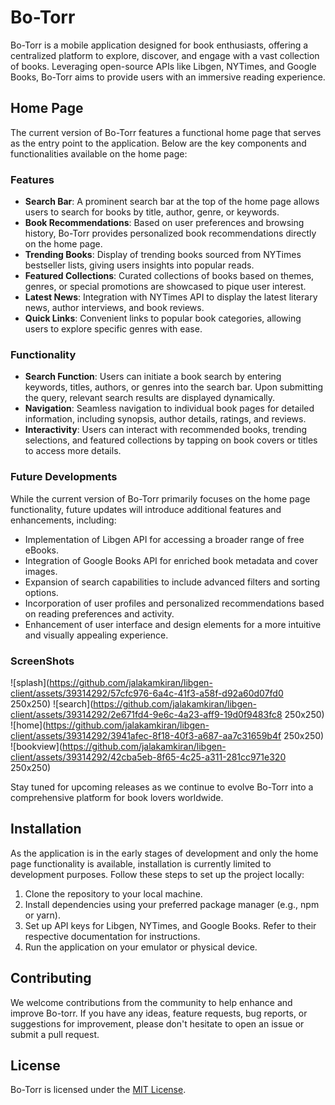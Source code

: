 # Bo-Torr

Bo-Torr is a mobile application designed for book enthusiasts, offering a centralized platform to explore, discover, and engage with a vast collection of books. Leveraging open-source APIs like Libgen, NYTimes, and Google Books, Bo-Torr aims to provide users with an immersive reading experience.

## Home Page

The current version of Bo-Torr features a functional home page that serves as the entry point to the application. Below are the key components and functionalities available on the home page:

### Features

- **Search Bar**: A prominent search bar at the top of the home page allows users to search for books by title, author, genre, or keywords.
- **Book Recommendations**: Based on user preferences and browsing history, Bo-Torr provides personalized book recommendations directly on the home page.
- **Trending Books**: Display of trending books sourced from NYTimes bestseller lists, giving users insights into popular reads.
- **Featured Collections**: Curated collections of books based on themes, genres, or special promotions are showcased to pique user interest.
- **Latest News**: Integration with NYTimes API to display the latest literary news, author interviews, and book reviews.
- **Quick Links**: Convenient links to popular book categories, allowing users to explore specific genres with ease.

### Functionality

- **Search Function**: Users can initiate a book search by entering keywords, titles, authors, or genres into the search bar. Upon submitting the query, relevant search results are displayed dynamically.
- **Navigation**: Seamless navigation to individual book pages for detailed information, including synopsis, author details, ratings, and reviews.
- **Interactivity**: Users can interact with recommended books, trending selections, and featured collections by tapping on book covers or titles to access more details.

### Future Developments

While the current version of Bo-Torr primarily focuses on the home page functionality, future updates will introduce additional features and enhancements, including:

- Implementation of Libgen API for accessing a broader range of free eBooks.
- Integration of Google Books API for enriched book metadata and cover images.
- Expansion of search capabilities to include advanced filters and sorting options.
- Incorporation of user profiles and personalized recommendations based on reading preferences and activity.
- Enhancement of user interface and design elements for a more intuitive and visually appealing experience.

### ScreenShots

![splash](https://github.com/jalakamkiran/libgen-client/assets/39314292/57cfc976-6a4c-41f3-a58f-d92a60d07fd0 250x250)
![search](https://github.com/jalakamkiran/libgen-client/assets/39314292/2e671fd4-9e6c-4a23-aff9-19d0f9483fc8 250x250)
![home](https://github.com/jalakamkiran/libgen-client/assets/39314292/3941afec-8f18-40f3-a687-aa7c31659b4f 250x250)
![bookview](https://github.com/jalakamkiran/libgen-client/assets/39314292/42cba5eb-8f65-4c25-a311-281cc971e320 250x250)

Stay tuned for upcoming releases as we continue to evolve Bo-Torr into a comprehensive platform for book lovers worldwide.

## Installation

As the application is in the early stages of development and only the home page functionality is available, installation is currently limited to development purposes. Follow these steps to set up the project locally:

1. Clone the repository to your local machine.
2. Install dependencies using your preferred package manager (e.g., npm or yarn).
3. Set up API keys for Libgen, NYTimes, and Google Books. Refer to their respective documentation for instructions.
4. Run the application on your emulator or physical device.

## Contributing

We welcome contributions from the community to help enhance and improve Bo-torr. If you have any ideas, feature requests, bug reports, or suggestions for improvement, please don't hesitate to open an issue or submit a pull request.

## License

Bo-Torr is licensed under the [MIT License](LICENSE).
